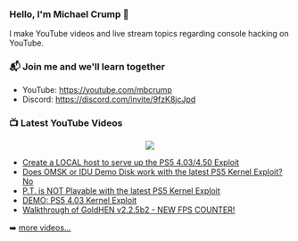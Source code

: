 ### Hello, I'm Michael Crump 👋

I make YouTube videos and live stream topics regarding console hacking on YouTube. 

### 📬 Join me and we'll learn together

- YouTube: https://youtube.com/mbcrump
- Discord: https://discord.com/invite/9fzK8jcJpd

### 📺 Latest YouTube Videos

<div align="center">

[<img src="https://img.shields.io/badge/-Subscribe-red?style=for-the-badge&logo=youtube&logoColor=white"/>](https://www.youtube.com/c/mbcrump?sub_confirmation=1)

</div>

<!-- YOUTUBE:START -->
- [Create a LOCAL host to serve up the PS5 4.03/4.50 Exploit](https://www.youtube.com/watch?v=VwPPEnyiz38)
- [Does OMSK or IDU Demo Disk work with the latest PS5 Kernel Exploit? No](https://www.youtube.com/watch?v=yrJ8bAlMQ78)
- [P.T. is NOT Playable with the latest PS5 Kernel Exploit](https://www.youtube.com/watch?v=Qe3uzvs1CII)
- [DEMO: PS5 4.03 Kernel Exploit](https://www.youtube.com/watch?v=zLNR_intTXQ)
- [Walkthrough of GoldHEN v2.2.5b2 - NEW FPS COUNTER!](https://www.youtube.com/watch?v=LZo6XHl3sP4)
<!-- YOUTUBE:END -->

➡️ [more videos...](https://youtube.com/mbcrump)

